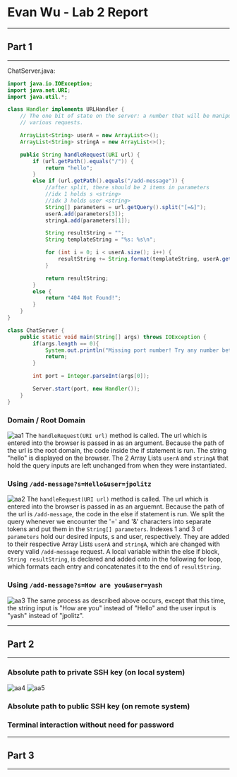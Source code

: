 # Evan Wu - Lab 2 Report
---
## Part 1
---
ChatServer.java:
```java
import java.io.IOException;
import java.net.URI;
import java.util.*;

class Handler implements URLHandler {
    // The one bit of state on the server: a number that will be manipulated by
    // various requests.

    ArrayList<String> userA = new ArrayList<>();
    ArrayList<String> stringA = new ArrayList<>();

    public String handleRequest(URI url) {
        if (url.getPath().equals("/")) {
            return "hello";
        } 
        else if (url.getPath().equals("/add-message")) {
            //after split, there should be 2 items in parameters
            //idx 1 holds s <string>
            //idx 3 holds user <string>
            String[] parameters = url.getQuery().split("[=&]");
            userA.add(parameters[3]);
            stringA.add(parameters[1]);

            String resultString = "";
            String templateString = "%s: %s\n";

            for (int i = 0; i < userA.size(); i++) {
                resultString += String.format(templateString, userA.get(i), stringA.get(i));
            }

            return resultString;
        } 
        else {
            return "404 Not Found!";
        }
    }
}

class ChatServer {
    public static void main(String[] args) throws IOException {
        if(args.length == 0){
            System.out.println("Missing port number! Try any number between 1024 to 49151");
            return;
        }

        int port = Integer.parseInt(args[0]);

        Server.start(port, new Handler());
    }
}
```

### Domain / Root Domain
![aa1](lab2images/aa1)
The  `handleRequest(URI url)` method is called. The url which is entered into the browser is passed in as an argument. Because the path of the url is the root domain, the code inside the if statement is run. The string "hello" is displayed on the browser. The 2 Array Lists `userA` and `stringA` that hold the query inputs are left unchanged from when they were instantiated.

### Using `/add-message?s=Hello&user=jpolitz`
![aa2](lab2images/aa2)
The  `handleRequest(URI url)` method is called. The url which is entered into the browser is passed in as an arguemnt. Because the path of the url is `/add-message`, the code in the else if statement is run. We split the query whenever we encounter the '=' and '&' characters into separate tokens and put them in the `String[] parameters`. Indexes 1 and 3 of `parameters` hold our desired inputs, s and user, respectively. They are added to their respective Array Lists `userA` and `stringA`, which are changed with every valid `/add-message` request. A local variable within the else if block, `String resultString`, is declared and added onto in the following for loop, which formats each entry and concatenates it to the end of `resultString`. 

### Using `/add-message?s=How are you&user=yash`
![aa3](lab2images/aa3)
The same process as described above occurs, except that this time, the string input is "How are you" instead of "Hello" and the user input is "yash" instead of "jpolitz".

---
## Part 2
---
### Absolute path to private SSH key (on local system)
![aa4](lab2images/aa4)
![aa5](lab2images/aa5)
### Absolute path to public SSH key (on remote system)

### Terminal interaction without need for password

---
## Part 3
---


